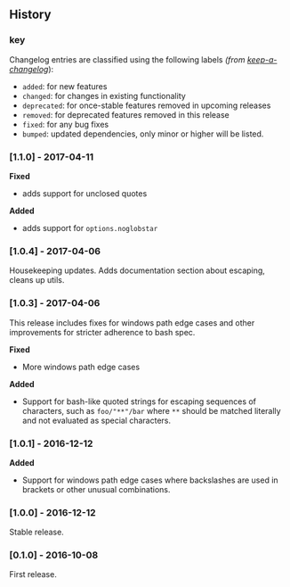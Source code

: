 ## History

### key

Changelog entries are classified using the following labels _(from [keep-a-changelog][]_):

- `added`: for new features
- `changed`: for changes in existing functionality
- `deprecated`: for once-stable features removed in upcoming releases
- `removed`: for deprecated features removed in this release
- `fixed`: for any bug fixes
- `bumped`: updated dependencies, only minor or higher will be listed.

### [1.1.0] - 2017-04-11

**Fixed**

- adds support for unclosed quotes

**Added**

- adds support for `options.noglobstar`

### [1.0.4] - 2017-04-06

Housekeeping updates. Adds documentation section about escaping, cleans up utils.

### [1.0.3] - 2017-04-06

This release includes fixes for windows path edge cases and other improvements for stricter adherence to bash spec. 

**Fixed**

- More windows path edge cases

**Added**

- Support for bash-like quoted strings for escaping sequences of characters, such as `foo/"**"/bar` where `**` should be matched literally and not evaluated as special characters.

### [1.0.1] - 2016-12-12

**Added**

- Support for windows path edge cases where backslashes are used in brackets or other unusual combinations.

### [1.0.0] - 2016-12-12

Stable release.

### [0.1.0] - 2016-10-08

First release.

[Unreleased]: https://github.com/jonschlinkert/nanomatch/compare/0.1.0...HEAD
[0.2.0]: https://github.com/jonschlinkert/nanomatch/compare/0.1.0...0.2.0

[keep-a-changelog]: https://github.com/olivierlacan/keep-a-changelog
